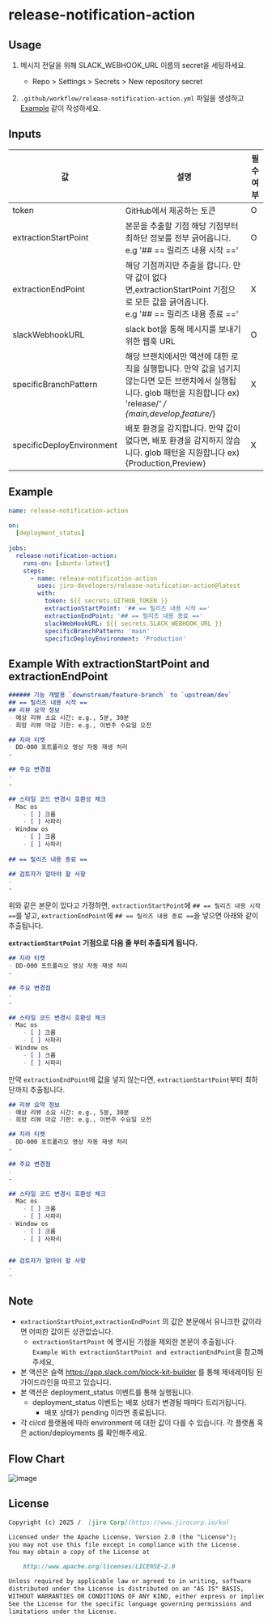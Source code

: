 # release-notification-action 



## Usage

1. 메시지 전달을 위해 SLACK_WEBHOOK_URL 이름의 secret을 세팅하세요.
   - Repo > Settings > Secrets > New repository secret

3. `.github/workflow/release-notification-action.yml` 파일을 생성하고 [Example](https://github.com/jiro-developers/release-notification-action?tab=readme-ov-file#example) 같이 작성하세요.

## Inputs

| 값                          | 설명                                                                                                                   | 필수여부 |
|----------------------------|----------------------------------------------------------------------------------------------------------------------|------|
| token                      | GitHub에서 제공하는 토큰                                                                                                     | O    |
| extractionStartPoint       | 본문을 추출할 기점 해당 기점부터 최하단 정보를 전부 긁어옵니다.<br>e.g '## == 릴리즈 내용 시작 =='                                                     | O    |
| extractionEndPoint         | 해당 기점까지만 추출을 합니다. 만약 값이 없다면,extractionStartPoint 기점으로 모든 값을 긁어옵니다. <br>e.g '## == 릴리즈 내용 종료 =='                      | X    |
| slackWebhookURL            | slack bot을 통해 메시지를 보내기 위한 웹훅 URL                                                                                     | O    |
| specificBranchPattern      | 해당 브랜치에서만 액션에 대한 로직을 실행합니다. 만약 값을 넘기지 않는다면 모든 브랜치에서 실행됩니다. glob 패턴을 지원합니다 ex) 'release/*' / {main,develop,feature/*} |  X   |
| specificDeployEnvironment  | 배포 환경을 감지합니다. 만약 값이 없다면, 배포 환경을 감지하지 않습니다. glob 패턴을 지원합니다 ex) {Production,Preview}                                   |  X   |
## Example

```yml
name: release-notification-action  
  
on:  
  [deployment_status]  
  
jobs:  
  release-notification-action:  
    runs-on: [ubuntu-latest]  
    steps:  
      - name: release-notification-action  
        uses: jiro-developers/release-notification-action@latest  
        with:  
          token: ${{ secrets.GITHUB_TOKEN }}  
          extractionStartPoint: '## == 릴리즈 내용 시작 =='
          extractionEndPoint: '## == 릴리즈 내용 종료 =='  
          slackWebHookURL: ${{ secrets.SLACK_WEBHOOK_URL }}
          specificBranchPattern: 'main'
          specificDeployEnvironment: 'Production'
```


## Example With extractionStartPoint and extractionEndPoint
``` markdown
###### 기능 개발용 `downstream/feature-branch` to `upstream/dev`
## == 릴리즈 내용 시작 ==
## 리뷰 요약 정보
- 예상 리뷰 소요 시간: e.g., 5분, 30분
- 희망 리뷰 마감 기한: e.g., 이번주 수요일 오전

## 지라 티켓
- DD-000 포트폴리오 영상 자동 재생 처리
-

## 주요 변경점
- 
-

## 스타일 코드 변경시 호환성 체크
- Mac os
    - [ ] 크롬
    - [ ] 사파리
- Window os
    - [ ] 크롬
    - [ ] 사파리
    
## == 릴리즈 내용 종료 ==

## 검토자가 알아야 할 사항
- 
-
```

위와 같은 본문이 있다고 가정하면, `extractionStartPoint`에 `## == 릴리즈 내용 시작 ==`를 넣고, `extractionEndPoint`에 `## == 릴리즈 내용 종료 ==`을 넣으면 아래와 같이 추출됩니다.

**`extractionStartPoint` 기점으로 다음 줄 부터 추출되게 됩니다.**

``` markdown
## 지라 티켓
- DD-000 포트폴리오 영상 자동 재생 처리
-

## 주요 변경점
- 
-

## 스타일 코드 변경시 호환성 체크
- Mac os
    - [ ] 크롬
    - [ ] 사파리
- Window os
    - [ ] 크롬
    - [ ] 사파리

```

만약 `extractionEndPoint`에 값을 넣지 않는다면, `extractionStartPoint`부터 최하단까지 추출됩니다.


``` markdown
## 리뷰 요약 정보
- 예상 리뷰 소요 시간: e.g., 5분, 30분
- 희망 리뷰 마감 기한: e.g., 이번주 수요일 오전

## 지라 티켓
- DD-000 포트폴리오 영상 자동 재생 처리
-

## 주요 변경점
- 
-

## 스타일 코드 변경시 호환성 체크
- Mac os
    - [ ] 크롬
    - [ ] 사파리
- Window os
    - [ ] 크롬
    - [ ] 사파리


## 검토자가 알아야 할 사항
- 
-
```



## Note
- `extractionStartPoint`,`extractionEndPoint` 의 값은 본문에서 유니크한 값이라면 어떠한 값이든 상관없습니다.
   -  `extractionStartPoint` 에 명시된 기점을 제외한 본문이 추출됩니다. `Example With extractionStartPoint and extractionEndPoint`을 참고해주세요,
- 본 액션은 슬랙 https://app.slack.com/block-kit-builder 를 통해 제네레이팅 된 가이드라인을 따르고 있습니다.
- 본 액션은 deployment_status 이벤트를 통해 실행됩니다.
   - deployment_status 이벤트는 배포 상태가 변경될 때마다 트리거됩니다.
     - 배포 상태가 pending 이라면 종료됩니다.
- 각 ci/cd 플랫폼에 따라 environment 에 대한 값이 다를 수 있습니다. 각 플랫폼 혹은 action/deployments 를 확인해주세요.


## Flow Chart
![image](https://github.com/user-attachments/assets/2f15ebab-b429-4eb7-9108-008cce4ba321)



## License

```markdown
Copyright (c) 2025 /  [jiro Corp](https://www.jirocorp.io/ko)

Licensed under the Apache License, Version 2.0 (the "License");  
you may not use this file except in compliance with the License.  
You may obtain a copy of the License at

    http://www.apache.org/licenses/LICENSE-2.0  

Unless required by applicable law or agreed to in writing, software  
distributed under the License is distributed on an "AS IS" BASIS,  
WITHOUT WARRANTIES OR CONDITIONS OF ANY KIND, either express or implied.  
See the License for the specific language governing permissions and  
limitations under the License.

```
